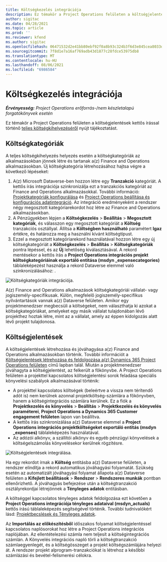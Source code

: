 ```yaml
---
title: Költségkezelés integrációja
description: Ez témakör a Project Operations felületen a költségjelentések kettős írással történő integrációjáról nyújt tájékoztatást.
author: sigitac
ms.date: 04/28/2021
ms.topic: article
ms.prod: ''
ms.reviewer: kfend
ms.author: sigitac
ms.openlocfilehash: 06471532d2e41bb80ebf92f0a8b93c324b3f6d3e845cea8033d85d291ea237eb
ms.sourcegitcommit: 7f8d1e7a16af769adb43d1877c28fdce53975db8
ms.translationtype: MT
ms.contentlocale: hu-HU
ms.lasthandoff: 08/06/2021
ms.locfileid: "6986584"
---
```

# <a name="expense-management-integration"></a>Költségkezelés integrációja

_**Érvényesség:** Project Operations erőforrás-/nem készletalapú forgatókönyvek esetén_

Ez témakör a Project Operations felületen a költségjelentések kettős írással történő [teljes költségkihelyezéséről](../expense/expense-overview.md) nyújt tájékoztatást.

## <a name="expense-categories"></a>Költségkategóriák

A teljes költségkihelyezés helyezés esetén a költségkategóriák az alkalmazásokban jönnek létre és tartanak a(z) Finance and Operations alkalmazásokban. Új költségkategória létrehozásához hajtsa végre a következő lépéseket:

1. A(z) Microsoft Dataverse-ben hozzon létre egy **Tranzakció** kategóriát. A kettős írás integrációja szinkronizálja ezt a tranzakciós kategóriát az Finance and Operations alkalmazásokkal. További információ: [Projektkategóriák konfigurálása](/dynamics365/project-operations/project-accounting/configure-project-categories) és [Project Operations beállítása és konfigurációs adatintegráció](resource-dual-write-setup-integration.md). Az integráció eredményeként a rendszer négy megosztott kategóriarekordot hoz létre az Finance and Operations alkalmazásokban.
2. A Pénzügyekben lépjen a **Költségkezelés** > **Beállítás** > **Megosztott kategóriák**, és válasszon egy megosztott kategóriát a **Költség** tranzakciós osztállyal. Állítsa a **Költségben használható** paramétert **Igaz** értékre, és határozza meg a használni kívánt költségtípust.
3. Ezzel a megosztott kategóriarekord használatával hozzon létre egy új költségkategóriát a **Költségkezelés** > **Beállítás** > **Költségkategóriák** pontra lépéssel, és az **Új** lehetőség kiválasztásával. A rekord mentésekor a kettős írás a **Project Operations integrációs projekt költségkategóriáinak exportáló entitása (msdyn \_expensecategories)** táblaleképezést használja a rekord Dataverse elemmel való szinkronizálásához: .

  ![Költségkategóriák integrációja.](./media/DW6ExpenseCategories.png)

A(z) Finance and Operations alkalmazások költségkategóriái vállalat- vagy jogiszemély-specifikusak. Külön, megfelelő jogiszemély-specifikus nyilvántartások vannak a(z) Dataverse felületen. Amikor egy projektmenedzser megbecsüli a költségeket, nem választhatja ki azokat a költségkategóriákat, amelyeket egy másik vállalat tulajdonában lévő projekthez hoztak létre, mint az a vállalat, amely az éppen kidolgozás alatt lévő projekt tulajdonosa. 

## <a name="expense-reports"></a>Költségjelentések

A költségjelentések létrehozása és jóváhagyása a(z) Finance and Operations alkalmazásokban történik. További információt a [Költségjelentések létrehozása és feldolgozása a(z) Dynamics 365 Project Operations felületen](/learn/modules/create-process-expense-reports/) című lapban talál. Miután a projektmenedzser jóváhagyta a költségjelentést, az felkerült a főkönyvbe. A Project Operations felületen a projekttel kapcsolatos költségjelentési sorok feladása speciális könyvelési szabályok alkalmazásával történik:

  - A projekttel kapcsolatos költségek (beleértve a vissza nem térítendő adót is) nem kerülnek azonnal projektköltség-számlára a főkönyvben, hanem a költségintegrációs számlára kerülnek. Ez a fiók a **Projektkezelés és könyvelés** > **Beállítás** > **Projektkezelés és könyvelés paraméterei**, **Project Operations a Dynamics 365 Customer engagement felületen** lapon van beállítva.
  - A kettős írás szinkronizálása a(z) Dataverse elemmel a **Project Operations integrációs projektköltségeket exportáló entitás (msdyn \_expenses)** táblaleképezés használatával.
  - Az adózói alkönyv, a szállítói alkönyv és egyéb pénzügyi könyvelések a költségelszámolás könyvelésekor kerülnek rögzítésre.

  ![Költségjelentések integrálása.](./media/DW6ExpenseReports.png)

Ha egy rekordot írnak a **Költség** entitásba a(z) Dataverse felületen, a rendszer elindítja a rekord automatikus jóváhagyási folyamatát. Szükség esetén az automatizált jóváhagyási folyamat állapota a(z) Dataverse felületen a **Kifejlett beállítások** > **Rendszer** > **Rendszeres munkák** pontban ellenőrizhető. A jóváhagyás befejezése után a költségtranzakció osztályrekordjai létrejönnek a **Tényleges adatok** entitásban.

A költséggel kapcsolatos tényleges adatok feldolgozása ezt követően a **Project Operations integrációja tényleges adataival (msdyn\_actuals)** kettős írású táblaleképezés segítségével történik. További tudnivalókért lásd: [Projektbecslések és Tényleges adatok](resource-dual-write-estimates-actuals.md).

Az **Importálás az előkészítésből** időszakos folyamat költségjelentéssel kapcsolatos naplósorokat hoz létre a Project Operations integrációs naplójában. Az ellentételezési számla nem teljesít a költségintegrációs számlán. A Könyvelés integrációs napló törli a költségtranzakció számlaegyenlegét, és a költségösszeget a projekt költségszámlájára helyezi át. A rendszer projekt alprogram-tranzakciókat is létrehoz a későbbi számlázási és bevétel-felismerési célokra.
